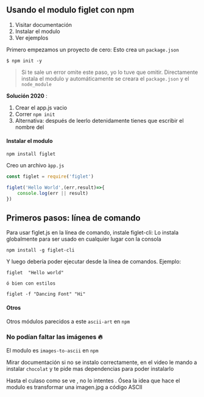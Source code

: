## Usando el modulo figlet con npm

1. Visitar documentación
2. Instalar el modulo
3. Ver ejemplos

 Primero empezamos un proyecto de cero: Esto crea un `package.json`

````shell
$ npm init -y
````

> Si te sale un error omite este paso, yo lo tuve que omitir. Directamente instala el modulo y automáticamente se creara el `package.json` y el `node_module`

**Solución 2020** : 

1. Crear el app.js vacio
2. Correr `npm init`
3. Alternativa: después de leerlo detenidamente tienes que escribir el nombre del

#### Instalar el modulo

````shell
npm install figlet
````

Creo un archivo `àpp.js`

````javascript
const figlet = require('figlet')

figlet('Hello World',(err,result)=>{
	console.log(err || result)
})
````

## Primeros pasos: línea de comando

Para usar figlet.js en la línea de comando, instale figlet-cli: Lo instala globalmente para ser usado en cualquier lugar con la consola

```shell
npm install -g figlet-cli
```

Y luego debería poder ejecutar desde la línea de comandos. Ejemplo:

```shell
figlet  "Hello world"
 
ó bien con estilos

figlet -f "Dancing Font" "Hi"
```

#### Otros

Otros módulos parecidos a este `ascii-art` en `npm`

### No podían faltar las imágenes :fire:

El modulo es `images-to-ascii` en `npm`

Mirar documentación si no se instalo correctamente, en el video le mando a instalar `chocolat` y te pide mas dependencias para poder instalarlo

Hasta el culaso como se ve , no lo intentes . Ósea la idea que hace el modulo es transformar una imagen.jpg a código ASCII